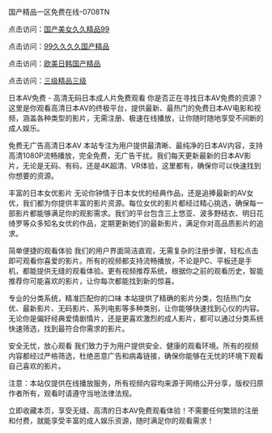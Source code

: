 国产精品一区免费在线-0708TN

点击访问：<a href="https://heiliaoxwd5i8.pages.dev">国产美女久久精品99</a>

点击访问：<a href="https://heiliaowzu4ur.pages.dev">99久久久久国产精品</a>

点击访问：<a href="https://heiliaowt0d7p.pages.dev">欧美日韩国产精品</a>

点击访问：<a href="https://heiliaoxqkkct.pages.dev">三级精品三级</a>

日本AV免费 - 高清无码日本成人片免费观看
你是否正在寻找日本AV免费的资源？这里是你观看高清日本AV的终极平台，提供最新、最热门的免费日本AV电影和视频，涵盖各种类型的影片，无需注册、极速在线播放，让你随时随地享受不间断的成人娱乐。

免费无广告高清日本AV
本站专注为用户提供最清晰、最纯净的日本AV内容，支持高清1080P流畅播放，完全免费，无广告干扰。我们每天更新最新的日本AV影片，无论是无码、有码，还是4K超清、VR体验，这里都有，确保你可以快速找到你想要的资源。

丰富的日本女优影片
无论你钟情于日本女优的经典作品，还是追捧最新的AV女优，我们都为你提供丰富的影片资源。每位女优的影片都经过精心挑选，确保每一部影片都能够满足你的观影需求。我们的平台包含三上悠亚、波多野结衣、明日花绮罗等众多知名女优的作品，定期更新她们的最新影片，满足你对高品质影片的追求。

简单便捷的观看体验
我们的用户界面简洁直观，无需复杂的注册步骤，轻松点击即可观看你喜爱的影片。所有的视频都支持流畅播放，不论是PC、平板还是手机，都能提供无缝的观看体验。更有视频推荐系统，根据你之前的观看历史，智能推荐你可能喜欢的影片，让你每次都能找到新的惊喜。

专业的分类系统，精准匹配你的口味
本站提供了精确的影片分类，包括热门女优、最新影片、无码影片、系列电影等多种类别，让你能够快速找到心仪的内容。无论你是偏好经典爱情剧情片，还是更喜欢激烈的成人影片，都可以通过分类系统快速筛选，找到最符合你需求的影片。

安全无忧，放心观看
我们致力于为用户提供安全、健康的观看环境。所有的视频内容都经过严格筛选，杜绝恶意广告和病毒链接，确保你能够在无忧的环境下观看自己喜欢的影片。

注意：本站仅提供在线播放服务，所有视频内容均来源于网络公开分享，版权归原作者所有，观看时请遵守当地法律法规。

立即收藏本页，享受无缝、高清的日本AV免费观看体验！不需要任何繁琐的注册和付费，就能享受丰富的成人娱乐资源，随时满足你的观看需求！

<span style="display:none;">[Canonical link] ( https://github.com/dtth2611/1444444 ）</span>












